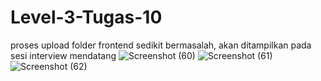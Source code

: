 # Level-3-Tugas-10

proses upload folder frontend sedikit bermasalah, akan ditampilkan pada sesi interview mendatang
![Screenshot (60)](https://user-images.githubusercontent.com/110048470/181242052-80973c65-d364-4812-86a5-65289ca39957.png)
![Screenshot (61)](https://user-images.githubusercontent.com/110048470/181241900-61aa61d3-3725-4ef3-b526-d1e10886f4b4.png)
![Screenshot (62)](https://user-images.githubusercontent.com/110048470/181241905-63c78ee9-4d00-440c-8193-75129a8198bd.png)
